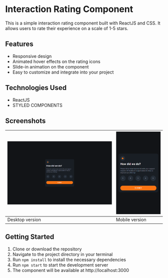 # Interaction Rating Component

This is a simple interaction rating component built with ReactJS and CSS. It allows users to rate their experience on a scale of 1-5 stars.


## Features
- Responsive design
- Animated hover effects on the rating icons
- Slide-in animation on the component
- Easy to customize and integrate into your project

## Technologies Used
- ReactJS
- STYLED COMPONENTS

## Screenshots
| ![](./screenshots/desktop.png) | ![](./screenshots/mobile.png) |
| ------------------------------ | ----------------------------- |
| Desktop version                | Mobile version                |

## Getting Started
1. Clone or download the repository
2. Navigate to the project directory in your terminal
3. Run `npm install` to install the necessary dependencies
4. Run `npm start` to start the development server
5. The component will be available at http://localhost:3000







